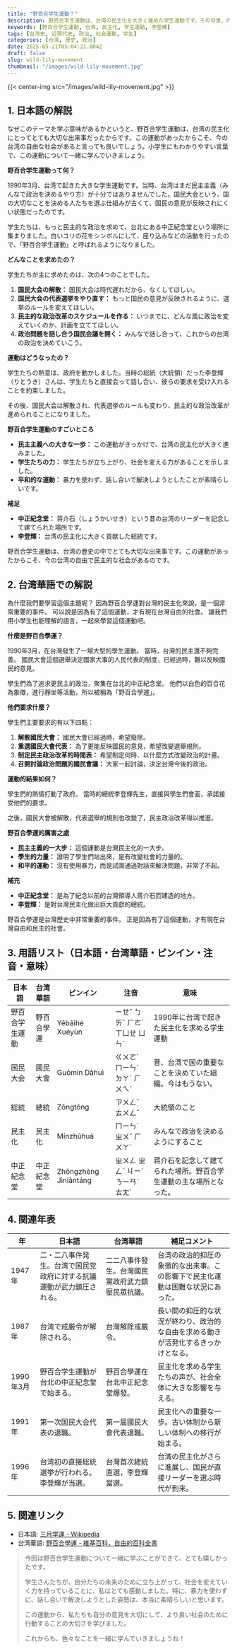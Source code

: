```yaml
---
title: "野百合学生運動？"
description: 野百合学生運動は、台湾の民主化を大きく進めた学生運動です。その背景、内容、影響をやさしい日本語と台湾華語で解説します。
keywords: [野百合学生運動, 台湾, 民主化, 学生運動, 李登輝]
tags: [台湾史, 近現代史, 政治, 社会運動, 学生]
categories: [台湾, 歴史, 政治]
date: 2025-05-21T05:04:21.004Z
draft: false
slug: wild-lily-movement
thumbnail: "/images/wild-lily-movement.jpg"
---
```


{{< center-img src="/images/wild-lily-movement.jpg" >}}

## 1. 日本語の解説

なぜこのテーマを学ぶ意味があるかというと、野百合学生運動は、台湾の民主化にとってとても大切な出来事だったからです。この運動があったからこそ、今の台湾の自由な社会があると言っても良いでしょう。小学生にもわかりやすい言葉で、この運動について一緒に学んでいきましょう。

**野百合学生運動って何？**

1990年3月、台湾で起きた大きな学生運動です。当時、台湾はまだ民主主義（みんなで政治を決めるやり方）が十分ではありませんでした。国民大会という、国の大切なことを決める人たちを選ぶ仕組みが古くて、国民の意見が反映されにくい状態だったのです。

学生たちは、もっと民主的な政治を求めて、台北にある中正紀念堂という場所に集まりました。白いユリの花をシンボルにして、座り込みなどの活動を行ったので、「野百合学生運動」と呼ばれるようになりました。

**どんなことを求めたの？**

学生たちが主に求めたのは、次の4つのことでした。

1.  **国民大会の解散：** 国民大会は時代遅れだから、なくしてほしい。
2.  **国民大会の代表選挙をやり直す：** もっと国民の意見が反映されるように、選挙のルールを変えてほしい。
3.  **民主的な政治改革のスケジュールを作る：** いつまでに、どんな風に政治を変えていくのか、計画を立ててほしい。
4.  **政治問題を話し合う国民会議を開く：** みんなで話し合って、これからの台湾の政治を決めていこう。

**運動はどうなったの？**

学生たちの熱意は、政府を動かしました。当時の総統（大統領）だった李登輝（りとうき）さんは、学生たちと直接会って話し合い、彼らの要求を受け入れることを約束しました。

その後、国民大会は解散され、代表選挙のルールも変わり、民主的な政治改革が進められることになりました。

**野百合学生運動のすごいところ**

*   **民主主義への大きな一歩：** この運動がきっかけで、台湾の民主化が大きく進みました。
*   **学生たちの力：** 学生たちが立ち上がり、社会を変える力があることを示しました。
*   **平和的な運動：** 暴力を使わず、話し合いで解決しようとしたことが素晴らしいです。

**補足**

*   **中正紀念堂：** 蒋介石（しょうかいせき）という昔の台湾のリーダーを記念して建てられた場所です。
*   **李登輝：** 台湾の民主化に大きく貢献した総統です。

野百合学生運動は、台湾の歴史の中でとても大切な出来事です。この運動があったからこそ、今の台湾の自由で民主的な社会があるのです。

## 2. 台湾華語での解説

為什麼我們要學習這個主題呢？ 因為野百合學運對台灣的民主化來說，是一個非常重要的事件。 可以說是因為有了這個運動，才有現在台灣自由的社會。 讓我們用小學生也能理解的語言，一起來學習這個運動吧。

**什麼是野百合學運？**

1990年3月，在台灣發生了一場大型的學生運動。 當時，台灣的民主還不夠完善。 國民大會這個選舉決定國家大事的人民代表的制度，已經過時，難以反映國民的意見。

學生們為了追求更民主的政治，聚集在台北的中正紀念堂。 他們以白色的百合花為象徵，進行靜坐等活動，所以被稱為「野百合學運」。

**他們要求什麼？**

學生們主要要求的有以下四點：

1.  **解散國民大會：** 國民大會已經過時，希望廢除。
2.  **重選國民大會代表：** 為了更能反映國民的意見，希望改變選舉規則。
3.  **制定民主政治改革的時間表：** 希望制定何時、以什麼方式改變政治的計畫。
4.  **召開討論政治問題的國民會議：** 大家一起討論，決定台灣今後的政治。

**運動的結果如何？**

學生們的熱情打動了政府。 當時的總統李登輝先生，直接與學生們會面，承諾接受他們的要求。

之後，國民大會被解散，代表選舉的規則也改變了，民主政治改革得以推進。

**野百合學運的厲害之處**

*   **民主主義的一大步：** 這個運動是台灣民主化的一大步。
*   **學生的力量：** 證明了學生們站出來，是有改變社會的力量的。
*   **和平的運動：** 沒有使用暴力，而是試圖通過對話來解決問題，非常了不起。

**補充**

*   **中正紀念堂：** 是為了紀念以前的台灣領導人蔣介石而建造的地方。
*   **李登輝：** 是對台灣民主化做出巨大貢獻的總統。

野百合學運是台灣歷史中非常重要的事件。 正是因為有了這個運動，才有現在台灣自由和民主的社會。

## 3. 用語リスト（日本語・台湾華語・ピンイン・注音・意味）

| 日本語         | 台湾華語         | ピンイン        | 注音      | 意味                                                                                     |
| -------------- | -------------- | ------------- | ------- | ---------------------------------------------------------------------------------------- |
| 野百合学生運動   | 野百合學運       | Yěbǎihé Xuéyùn | ㄧㄝˇ ㄅㄞˇ ㄏㄜˊ ㄒㄩㄝ ㄩㄣˋ | 1990年に台湾で起きた民主化を求める学生運動                                                                  |
| 国民大会       | 國民大會       | Guómín Dàhuì  | ㄍㄨㄛˊ ㄇㄧㄣˊ ㄉㄚˋ ㄏㄨㄟˋ | 昔、台湾で国の重要なことを決めていた組織。今はもうない。                                                               |
| 総統           | 總統           | Zǒngtǒng      | ㄗㄨㄥˇ ㄊㄨㄥˇ    | 大統領のこと                                                                                   |
| 民主化         | 民主化         | Mínzhǔhuà     | ㄇㄧㄣˊ ㄓㄨˇ ㄏㄨㄚˋ   | みんなで政治を決めるようにすること                                                                                 |
| 中正紀念堂     | 中正紀念堂     | Zhōngzhèng Jìniàntáng | ㄓㄨㄥ ㄓㄥˋ ㄐㄧˋ ㄋㄧㄢˋ ㄊㄤˊ | 蒋介石を記念して建てられた場所。野百合学生運動の主な場所となった。                                                                |

## 4. 関連年表

| 年      | 日本語                                               | 台湾華語                                                   | 補足コメント                                                                                                |
| ------- | -------------------------------------------------- | ------------------------------------------------------ | --------------------------------------------------------------------------------------------------------- |
| 1947年   | 二・二八事件発生。台湾で国民党政府に対する抗議運動が武力鎮圧される。                                   | 二二八事件發生。台灣國民黨政府武力鎮壓民眾抗議。                                        | 台湾の政治的抑圧の象徴的な出来事。この影響下で民主化運動は困難な状況にあった。 |
| 1987年   | 台湾で戒厳令が解除される。                                         | 台灣解除戒嚴令。                                                      | 長い間の抑圧的な状況が終わり、政治的な自由を求める動きが活発化するきっかけとなる。                                                                          |
| 1990年3月 | 野百合学生運動が台北の中正紀念堂で始まる。                                | 野百合學運在台北中正紀念堂爆發。                                             | 民主化を求める学生たちの声が、社会全体に大きな影響を与える。                                                                        |
| 1991年   | 第一次国民大会代表の退職。                                         | 第一屆國民大會代表退職。                                                | 民主化への重要な一歩。古い体制から新しい体制への移行が始まる。                                                                            |
| 1996年   | 台湾初の直接総統選挙が行われる。李登輝が当選。                                | 台灣首次總統直選，李登輝當選。                                                    | 台湾の民主化がさらに進展し、国民が直接リーダーを選ぶ時代が到来。                                                                            |

## 5. 関連リンク

*   日本語: [三月学運 - Wikipedia](https://ja.wikipedia.org/wiki/%E4%B8%89%E6%9C%88%E5%AD%A6%E9%81%8B)
*   台湾華語: [野百合學運 - 維基百科，自由的百科全書](https://zh.wikipedia.org/wiki/%E9%87%8E%E7%99%BE%E5%90%88%E5%AD%B8%E9%81%8B)

> 今回は野百合学生運動について一緒に学ぶことができて、とても嬉しかったです。
>
> 学生さんたちが、自分たちの未来のために立ち上がって、社会を変えていく力を持っていることに、私はとても感動しました。特に、暴力を使わずに、話し合いで解決しようとした姿勢は、本当に素晴らしいと思います。
>
> この運動から、私たちも自分の意見を大切にして、より良い社会のために行動することの大切さを学びました。
>
> これからも、色々なことを一緒に学んでいきましょうね！
